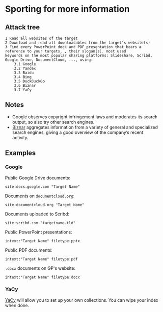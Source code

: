 # Sporting for more information

## Attack tree

```text
1 Read all websites of the target
2 Download and read all downloadables from the target's website(s)
3 Find every PowerPoint deck and PDF presentation that bears a reference to your targets, , their slogan(s), most used 
keywords on the most popular sharing platforms: Slideshare, Scribd, Google Drive, DocumentCloud, ..., using:
    3.1 Google
    3.2 Yandex
    3.3 Baidu
    3.4 Bing
    3.5 DuckDuckGo
    3.6 Biznar
    3.7 YaCy
```

## Notes

* Google observes copyright infringement laws and moderates its search output, so also try other search engines.
* [Biznar](https://biznar.com/biznar/desktop/en/search.html) aggregates information from a variety of general and 
specialized search engines, giving a good overview of the company’s recent activity.

## Examples

### Google

Public Google Drive documents:

    site:docs.google.com "Target Name"

Documents on `documentcloud.org`:

    site:documentcloud.org "Target Name"

Documents uploaded to Scribd:

    site:scribd.com "targetname.tld"

Public PowerPoint presentations:

    intext:"Target Name" filetype:pptx

Public PDF documents:

    intext:"Target Name" filetype:pdf

`.docx` documents on GP's website:

    intext:"Target Name" filetype:docx

### YaCy

[YaCy](https://yacy.net/download_installation/) will allow you to set up your own collections. You can wipe your index when done.